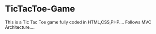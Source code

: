 # TicTacToe-Game

This is a Tic Tac Toe game fully coded in HTML,CSS,PHP....
Follows MVC Architecture....
